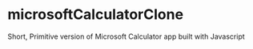 # microsoftCalculatorClone
Short, Primitive version of Microsoft Calculator app built with Javascript
